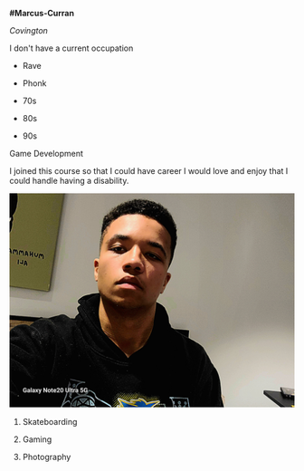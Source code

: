 __#Marcus-Curran__ 

_Covington_

I don't have a current occupation

+ Rave

+ Phonk

+ 70s

+ 80s

+ 90s

Game Development

I joined this course so that I could have career I would love and enjoy that I could handle having a disability.

![Marcus](Marcus.jpg)

1. Skateboarding

1. Gaming

1. Photography